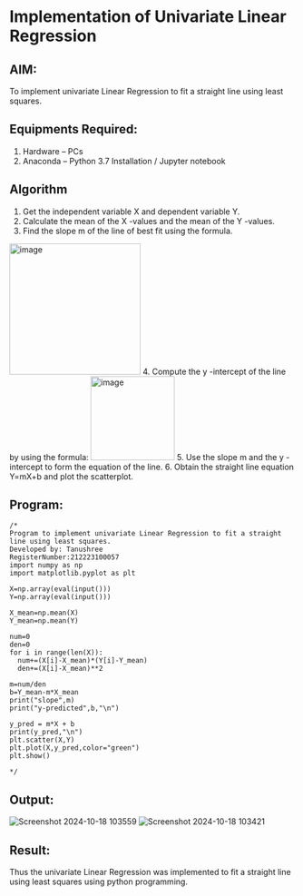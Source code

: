 # Implementation of Univariate Linear Regression
## AIM:
To implement univariate Linear Regression to fit a straight line using least squares.

## Equipments Required:
1. Hardware – PCs
2. Anaconda – Python 3.7 Installation / Jupyter notebook

## Algorithm
1. Get the independent variable X and dependent variable Y.
2. Calculate the mean of the X -values and the mean of the Y -values.
3. Find the slope m of the line of best fit using the formula. 
<img width="231" alt="image" src="https://user-images.githubusercontent.com/93026020/192078527-b3b5ee3e-992f-46c4-865b-3b7ce4ac54ad.png">
4. Compute the y -intercept of the line by using the formula:
<img width="148" alt="image" src="https://user-images.githubusercontent.com/93026020/192078545-79d70b90-7e9d-4b85-9f8b-9d7548a4c5a4.png">
5. Use the slope m and the y -intercept to form the equation of the line.
6. Obtain the straight line equation Y=mX+b and plot the scatterplot.

## Program:
```
/*
Program to implement univariate Linear Regression to fit a straight line using least squares.
Developed by: Tanushree
RegisterNumber:212223100057
import numpy as np
import matplotlib.pyplot as plt

X=np.array(eval(input()))
Y=np.array(eval(input()))

X_mean=np.mean(X)
Y_mean=np.mean(Y)

num=0
den=0 
for i in range(len(X)):
  num+=(X[i]-X_mean)*(Y[i]-Y_mean)
  den+=(X[i]-X_mean)**2

m=num/den
b=Y_mean-m*X_mean
print("slope",m)
print("y-predicted",b,"\n")

y_pred = m*X + b
print(y_pred,"\n")
plt.scatter(X,Y)
plt.plot(X,y_pred,color="green")
plt.show()
 
*/
```

## Output:
![Screenshot 2024-10-18 103559](https://github.com/user-attachments/assets/6459ba8b-0054-4e1b-b4e6-a1f40da60c13)
![Screenshot 2024-10-18 103421](https://github.com/user-attachments/assets/5dded711-8249-4f70-bffd-b31f0543a4ab)



## Result:
Thus the univariate Linear Regression was implemented to fit a straight line using least squares using python programming.
